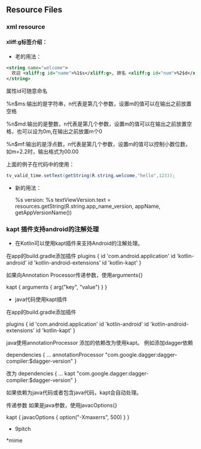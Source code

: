 ## Resource Files

### xml resource

####  xliff:g标签介绍：

* 老的用法：

```xml
<string name="welcome">
  欢迎 <xliff:g id="name">%1$s</xliff:g>, 排名 <xliff:g id="num">%2$d</xliff:g>
</string>
```
属性id可随意命名

%n$ms:输出的是字符串，n代表是第几个参数，设置m的值可以在输出之前放置空格

%n$md:输出的是整数，n代表是第几个参数，设置m的值可以在输出之前放置空格，也可以设为0m,在输出之前放置m个0

%n$mf:输出的是浮点数，n代表是第几个参数，设置m的值可以控制小数位数，如m=2.2时，输出格式为00.00

上面的例子在代码中的使用：

```java
tv_valid_time.setText(getString(R.string.welcome,"hello",123));
```

* 新的用法：

    <string name="app_name_version">%s version: %s </string>
    textViewVersion.text = resources.getString(R.string.app_name_version, appName, getAppVersionName())

###  kapt 插件支持android的注解处理

* 在Kotlin可以使用kapt插件来支持Android的注解处理。

在app的build.gradle添加插件
plugins {
    id 'com.android.application'
    id 'kotlin-android'
    id 'kotlin-android-extensions'
    id 'kotlin-kapt'
}

如果向Annotation Processor传递参数，使用arguments{}

kapt {
    arguments {
        arg("key", "value")
    }
}

* java代码使用kapt插件

在app的build.gradle添加插件

plugins {
    id 'com.android.application'
    id 'kotlin-android'
    id 'kotlin-android-extensions'
    id 'kotlin-kapt'
}



java使用annotationProcessor 添加的依赖改为使用kapt。
例如添加dagger依赖

dependencies {
   ...
  annotationProcessor "com.google.dagger:dagger-compiler:$dagger-version"
}

改为
dependencies {
   ...
  kapt "com.google.dagger:dagger-compiler:$dagger-version"
}

如果依赖为java代码或者包含java代码，kapt会自动处理。

传递参数
如果是java参数，使用javacOptions{}

kapt {
    javacOptions {
        option("-Xmaxerrs", 500)
    }
}


* 9pitch

*mime